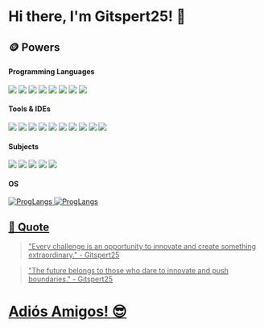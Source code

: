 # Hi there, I'm Gitspert25! 👋

## 🪙 Powers
#### Programming Languages
<p>
  <img src="https://img.shields.io/badge/HTML-%23E34F26.svg?&style=for-the-badge&logo=html5&logoColor=white"/>
  <img src="https://img.shields.io/badge/CSS-%231572B6.svg?&style=for-the-badge&logo=css3&logoColor=white"/>
  <img src="https://img.shields.io/badge/PHP-%23777BB4.svg?&style=for-the-badge&logo=php&logoColor=white"/>
  <img src="https://img.shields.io/badge/Bash/Shell-%234EAA25.svg?&style=for-the-badge&logo=gnubash&logoColor=white"/>
  <img src="https://img.shields.io/badge/Python-%233776AB.svg?&style=for-the-badge&logo=python&logoColor=white"/>
  <img src="https://img.shields.io/badge/SQL-%2300C7B7.svg?&style=for-the-badge&logo=sqlite&logoColor=white"/>
  <img src="https://img.shields.io/badge/Markdown-%23000000.svg?&style=for-the-badge&logo=markdown&logoColor=white"/>
  <img src="https://img.shields.io/badge/JSON-%23000000.svg?&style=for-the-badge&logo=json&logoColor=white"/>
</p>

#### Tools & IDEs
<p>
  <img src="https://img.shields.io/badge/GitBash-%23F05032.svg?&style=for-the-badge&logo=git&logoColor=white"/>
  <img src="https://img.shields.io/badge/PowerShell-%25F25092.svg?&style=for-the-badge&logo=shell&logoColor=white"/>
  <img src="https://img.shields.io/badge/GitHub-%23121011.svg?&style=for-the-badge&logo=github&logoColor=white"/>
  <img src="https://img.shields.io/badge/VS%20Code-%23007ACC.svg?&style=for-the-badge&logo=visual-studio-code&logoColor=white"/>
  <img src="https://img.shields.io/badge/Scratch-%23F7A028.svg?&style=for-the-badge&logo=scratch&logoColor=white"/>
  <img src="https://img.shields.io/badge/Word-%232B579A.svg?&style=for-the-badge&logo=microsoft-word&logoColor=white"/>
  <img src="https://img.shields.io/badge/Excel-%23217C3.svg?&style=for-the-badge&logo=microsoft-excel&logoColor=white"/>
  <img src="https://img.shields.io/badge/PowerPoint-%23B7472A.svg?&style=for-the-badge&logo=microsoft-powerpoint&logoColor=white"/>
  <img src="https://img.shields.io/badge/OneNote-%237B1FA2.svg?&style=for-the-badge&logo=microsoft-onenote&logoColor=white"/>
  <img src="https://img.shields.io/badge/draw.io-%23F7A028.svg?&style=for-the-badge&logo=draw.io&logoColor=white"/>
</p>

#### Subjects
<p>
  <img src="https://img.shields.io/badge/Web_Development-%23333?style=for-the-badge&logo=html5&logoColor=white"/>
  <img src="https://img.shields.io/badge/Computer_Science-%230074C1.svg?style=for-the-badge&logo=expensify&logoColor=white"/>
  <img src="https://img.shields.io/badge/Web_Design-%23FF4088?style=for-the-badge&logo=figma&logoColor=white"/>
  <img src="https://img.shields.io/badge/Data_Science-%233F4A89?style=for-the-badge&logo=databricks&logoColor=white"/>
  <img src="https://img.shields.io/badge/Cloud_Computing-%230073C1?style=for-the-badge&logo=cloudflare&logoColor=white"/>
</p>

#### OS
<p>
          <a href="https://skillicons.dev" target="_blank">
          <img src="https://skillicons.dev/icons?i=windows&perline=6" alt="ProgLangs">
          <img src="https://skillicons.dev/icons?i=draw.io&perline=6" alt="ProgLangs">
</p>

## 💬 Quote
> "Every challenge is an opportunity to innovate and create something extraordinary." - Gitspert25

> "The future belongs to those who dare to innovate and push boundaries." - Gitspert25

# Adiós Amigos! 😎
